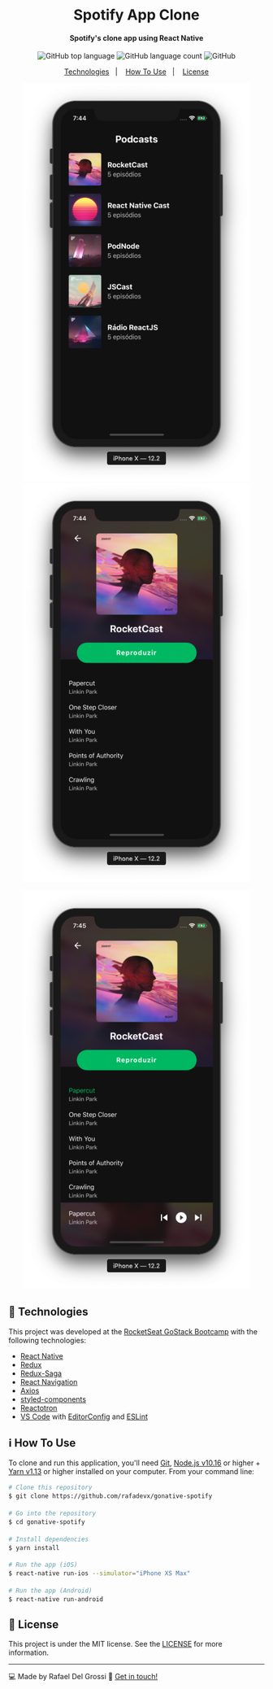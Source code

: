 <h1 align="center">
    Spotify App Clone
</h1>

<h4 align="center">
  Spotify's clone app using React Native
</h4>
<p align="center">
  <img alt="GitHub top language" src="https://img.shields.io/github/languages/top/rafadevx/gonative-spotify">

  <img alt="GitHub language count" src="https://img.shields.io/github/languages/count/rafadevx/gonative-spotify">

  <img alt="GitHub" src="https://img.shields.io/github/license/rafadevx/gonative-spotify">
</p>

<p align="center">
  <a href="#rocket-technologies">Technologies</a>&nbsp;&nbsp;&nbsp;|&nbsp;&nbsp;&nbsp;
  <a href="#information_source-how-to-use">How To Use</a>&nbsp;&nbsp;&nbsp;|&nbsp;&nbsp;&nbsp;
  <a href="#memo-license">License</a>
</p>


<p align="center">
  <img alt="Screen with album list" src="./screens/screen1.png" width="450px">
  <img alt="Screen with album details" src="./screens/screen2.png" width="450px">
</p>

<p align="center">
  <img alt="Screen playing song" src="./screens/screen3.png" width="450px">
</p>

## :rocket: Technologies

This project was developed at the [RocketSeat GoStack Bootcamp](https://rocketseat.com.br/bootcamp) with the following technologies:

-  [React Native](https://reactnative.dev/)
-  [Redux](https://redux.js.org/)
-  [Redux-Saga](https://redux-saga.js.org/)
-  [React Navigation](https://reactnavigation.org/)
-  [Axios](https://github.com/axios/axios)
-  [styled-components](https://www.styled-components.com/)
-  [Reactotron](https://infinite.red/reactotron)
-  [VS Code][vc] with [EditorConfig][vceditconfig] and [ESLint][vceslint]

## :information_source: How To Use

To clone and run this application, you'll need [Git](https://git-scm.com), [Node.js v10.16][nodejs] or higher + [Yarn v1.13][yarn] or higher installed on your computer. From your command line:

```bash
# Clone this repository
$ git clone https://github.com/rafadevx/gonative-spotify

# Go into the repository
$ cd gonative-spotify

# Install dependencies
$ yarn install

# Run the app (iOS)
$ react-native run-ios --simulator="iPhone XS Max"

# Run the app (Android)
$ react-native run-android
```

## :memo: License
This project is under the MIT license. See the [LICENSE](https://github.com/rafadevx/gonative-spotify/blob/master/LICENSE) for more information.

---

💻 Made by Rafael Del Grossi 💬 [Get in touch!](https://www.linkedin.com/in/lukemorales/)

[nodejs]: https://nodejs.org/
[yarn]: https://yarnpkg.com/
[vc]: https://code.visualstudio.com/
[vceditconfig]: https://marketplace.visualstudio.com/items?itemName=EditorConfig.EditorConfig
[vceslint]: https://marketplace.visualstudio.com/items?itemName=dbaeumer.vscode-eslint


